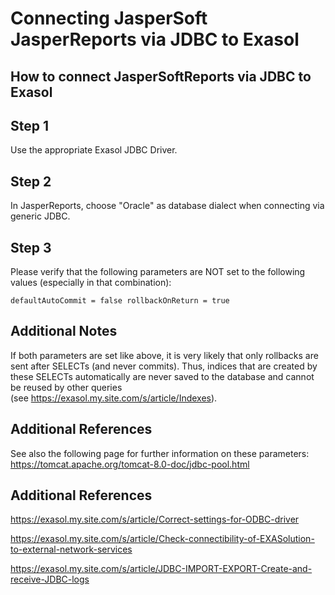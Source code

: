 # Connecting JasperSoft JasperReports via JDBC to Exasol
## How to connect JasperSoftReports via JDBC to Exasol

## Step 1

Use the appropriate Exasol JDBC Driver.

## Step 2

In JasperReports, choose "Oracle" as database dialect when connecting via generic JDBC.

## Step 3

Please verify that the following parameters are NOT set to the following values (especially in that combination):


```"noformat
defaultAutoCommit = false rollbackOnReturn = true 
```
## Additional Notes

If both parameters are set like above, it is very likely that only rollbacks are sent after SELECTs (and never commits). Thus, indices that are created by these SELECTs automatically are never saved to the database and cannot be reused by other queries (see <https://exasol.my.site.com/s/article/Indexes>).

## Additional References

See also the following page for further information on these parameters:  
<https://tomcat.apache.org/tomcat-8.0-doc/jdbc-pool.html>

## Additional References

<https://exasol.my.site.com/s/article/Correct-settings-for-ODBC-driver>

<https://exasol.my.site.com/s/article/Check-connectibility-of-EXASolution-to-external-network-services>

<https://exasol.my.site.com/s/article/JDBC-IMPORT-EXPORT-Create-and-receive-JDBC-logs>

